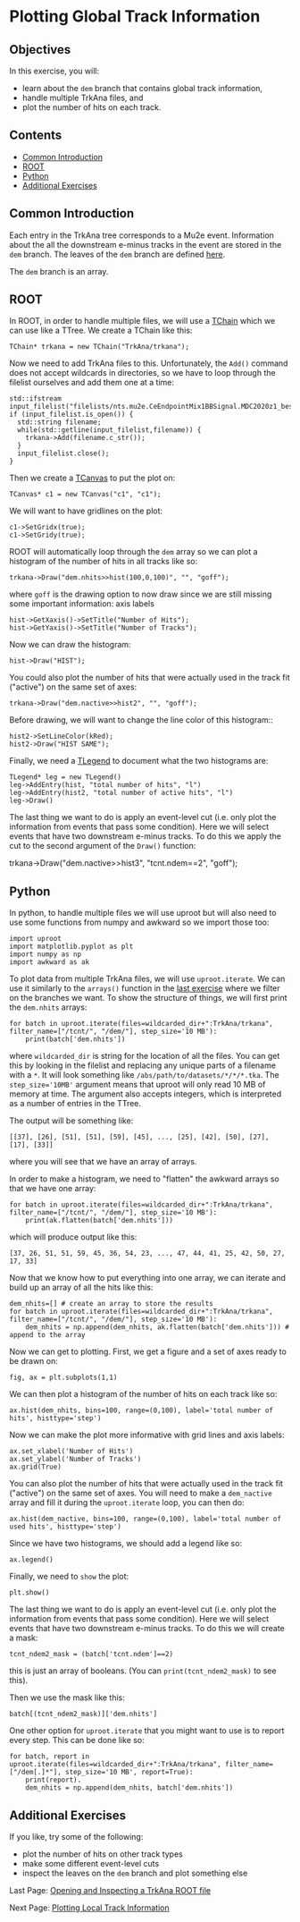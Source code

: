 # Plotting Global Track Information

## Objectives

In this exercise, you will:

* learn about the ```dem``` branch that contains global track information,
* handle multiple TrkAna files, and
* plot the number of hits on each track.

## Contents

* [Common Introduction](#Common-Introduction)
* [ROOT](#ROOT)
* [Python](#Python)
* [Additional Exercises](#Additional-Exercises)

## Common Introduction

Each entry in the TrkAna tree corresponds to a Mu2e event. Information about the all the downstream e-minus tracks in the event are stored in the ```dem``` branch. The leaves of the ```dem``` branch are defined [here](https://github.com/Mu2e/TrkAna/blob/v05_00_00rc/inc/TrkInfo.hh#L57).

The ```dem``` branch is an array.

## ROOT

In ROOT, in order to handle multiple files, we will use a [TChain](https://root.cern.ch/doc/v628/classTChain.html) which we can use like a TTree. We create a TChain like this:

```
TChain* trkana = new TChain("TrkAna/trkana");
```

Now we need to add TrkAna files to this. Unfortunately, the ```Add()``` command does not accept wildcards in directories, so we have to loop through the filelist ourselves and add them one at a time:

```
std::ifstream input_filelist("filelists/nts.mu2e.CeEndpointMix1BBSignal.MDC2020z1_best_v1_1_std_v05_00_00rc.list");
if (input_filelist.is_open()) {
  std::string filename;
  while(std::getline(input_filelist,filename)) {
    trkana->Add(filename.c_str());
  }
  input_filelist.close();
}
```

Then we create a [TCanvas](https://root.cern.ch/doc/v628/classTCanvas.html) to put the plot on:

```
TCanvas* c1 = new TCanvas("c1", "c1");
```

We will want to have gridlines on the plot:

```
c1->SetGridx(true);
c1->SetGridy(true);
```

ROOT will automatically loop through the ```dem``` array so we can plot a histogram of the number of hits in all tracks like so:

```
trkana->Draw("dem.nhits>>hist(100,0,100)", "", "goff");
```

where ```goff``` is the drawing option to now draw since we are still missing some important information: axis labels

```
hist->GetXaxis()->SetTitle("Number of Hits");
hist->GetYaxis()->SetTitle("Number of Tracks");
```

Now we can draw the histogram:

```
hist->Draw("HIST");
```

You could also plot the number of hits that were actually used in the track fit ("active") on the same set of axes:

```
trkana->Draw("dem.nactive>>hist2", "", "goff");
```

Before drawing, we will want to change the line color of this histogram::

```
hist2->SetLineColor(kRed);
hist2->Draw("HIST SAME");
```

Finally, we need a [TLegend](https://root.cern.ch/doc/v628/classTLegend.html) to document what the two histograms are:

```
TLegend* leg = new TLegend()
leg->AddEntry(hist, "total number of hits", "l")
leg->AddEntry(hist2, "total number of active hits", "l")
leg->Draw()
```

The last thing we want to do is apply an event-level cut (i.e. only plot the information from events that pass some condition). Here we will select events that have two downstream e-minus tracks. To do this we apply the cut to the second argument of the ```Draw()``` function:

trkana->Draw("dem.nactive>>hist3", "tcnt.ndem==2", "goff");



## Python
In python, to handle multiple files we will use uproot but will also need to use some functions from numpy and awkward so we import those too:

```
import uproot
import matplotlib.pyplot as plt
import numpy as np
import awkward as ak
```

To plot data from multiple TrkAna files, we will use ```uproot.iterate```. We can use it similarly to the ```arrays()``` function in the [last exercise](opening.md#Python) where we filter on the branches we want. To show the structure of things, we will first print the ```dem.nhits``` arrays:

```
for batch in uproot.iterate(files=wildcarded_dir+":TrkAna/trkana", filter_name=["/tcnt/", "/dem/"], step_size='10 MB'):
    print(batch['dem.nhits'])
```
where ```wildcarded_dir``` is string for the location of all the files. You can get this by looking in the filelist and replacing any unique parts of a filename with a ```*```. It will look something like ```/abs/path/to/datasets/*/*/*.tka```. The ```step_size='10MB'``` argument means that uproot will only read 10 MB of memory at time. The argument also accepts integers, which is interpreted as a number of entries in the TTree.


The output will be something like: 

```
[[37], [26], [51], [51], [59], [45], ..., [25], [42], [50], [27], [17], [33]]
```
where you will see that we have an array of arrays.

In order to make a histogram, we need to "flatten" the awkward arrays so that we have one array:

```
for batch in uproot.iterate(files=wildcarded_dir+":TrkAna/trkana", filter_name=["/tcnt/", "/dem/"], step_size='10 MB'):
    print(ak.flatten(batch['dem.nhits']))
```

which will produce output like this:

```
[37, 26, 51, 51, 59, 45, 36, 54, 23, ..., 47, 44, 41, 25, 42, 50, 27, 17, 33]
```

Now that we know how to put everything into one array, we can iterate and build up an array of all the hits like this:

```
dem_nhits=[] # create an array to store the results
for batch in uproot.iterate(files=wildcarded_dir+":TrkAna/trkana", filter_name=["/tcnt/", "/dem/"], step_size='10 MB'):
    dem_nhits = np.append(dem_nhits, ak.flatten(batch['dem.nhits'])) # append to the array
```


Now we can get to plotting. First, we get a figure and a set of axes ready to be drawn on:

```
fig, ax = plt.subplots(1,1)
```

We can then plot a histogram of the number of hits on each track like so:

```
ax.hist(dem_nhits, bins=100, range=(0,100), label='total number of hits', histtype='step')
```

Now we can make the plot more informative with grid lines and axis labels:

```
ax.set_xlabel('Number of Hits')
ax.set_ylabel('Number of Tracks')
ax.grid(True)
```

You can also plot the number of hits that were actually used in the track fit ("active") on the same set of axes. You will need to make a ```dem_nactive``` array and fill it during the ```uproot.iterate``` loop, you can then do:

```
ax.hist(dem_nactive, bins=100, range=(0,100), label='total number of used hits', histtype='step')
```

Since we have two histograms, we should add a legend like so:

```
ax.legend()
```

Finally, we need to ```show``` the plot:

```
plt.show()
```

The last thing we want to do is apply an event-level cut (i.e. only plot the information from events that pass some condition). Here we will select events that have two downstream e-minus tracks. To do this we will create a mask:

```
tcnt_ndem2_mask = (batch['tcnt.ndem']==2)
```

this is just an array of booleans. (You can ```print(tcnt_ndem2_mask)``` to see this).

Then we use the mask like this:

```
batch[(tcnt_ndem2_mask)]['dem.nhits']
```


One other option for ```uproot.iterate``` that you might want to use is to report every step. This can be done like so:

```
for batch, report in uproot.iterate(files=wildcarded_dir+":TrkAna/trkana", filter_name=["/dem[.]*"], step_size='10 MB', report=True):
    print(report).
    dem_nhits = np.append(dem_nhits, batch['dem.nhits'])
```


## Additional Exercises

If you like, try some of the following:

* plot the number of hits on other track types
* make some different event-level cuts
* inspect the leaves on the ```dem``` branch and plot something else


Last Page: [Opening and Inspecting a TrkAna ROOT file](opening.md)

Next Page: [Plotting Local Track Information](reco-mom.md)
